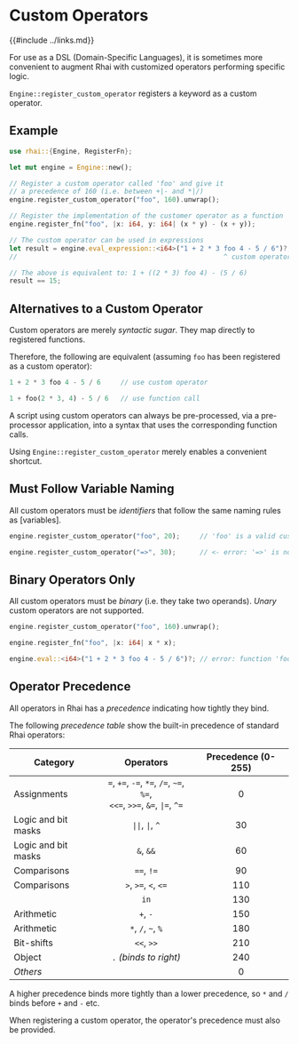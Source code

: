 Custom Operators
================

{{#include ../links.md}}

For use as a DSL (Domain-Specific Languages), it is sometimes more convenient to augment Rhai with
customized operators performing specific logic.

`Engine::register_custom_operator` registers a keyword as a custom operator.


Example
-------

```rust
use rhai::{Engine, RegisterFn};

let mut engine = Engine::new();

// Register a custom operator called 'foo' and give it
// a precedence of 160 (i.e. between +|- and *|/)
engine.register_custom_operator("foo", 160).unwrap();

// Register the implementation of the customer operator as a function
engine.register_fn("foo", |x: i64, y: i64| (x * y) - (x + y));

// The custom operator can be used in expressions
let result = engine.eval_expression::<i64>("1 + 2 * 3 foo 4 - 5 / 6")?;
//                                                    ^ custom operator

// The above is equivalent to: 1 + ((2 * 3) foo 4) - (5 / 6)
result == 15;
```


Alternatives to a Custom Operator
--------------------------------

Custom operators are merely _syntactic sugar_.  They map directly to registered functions.

Therefore, the following are equivalent (assuming `foo` has been registered as a custom operator):

```rust
1 + 2 * 3 foo 4 - 5 / 6     // use custom operator

1 + foo(2 * 3, 4) - 5 / 6   // use function call
```

A script using custom operators can always be pre-processed, via a pre-processor application,
into a syntax that uses the corresponding function calls.

Using `Engine::register_custom_operator` merely enables a convenient shortcut.


Must Follow Variable Naming
--------------------------

All custom operators must be _identifiers_ that follow the same naming rules as [variables].

```rust
engine.register_custom_operator("foo", 20);     // 'foo' is a valid custom operator

engine.register_custom_operator("=>", 30);      // <- error: '=>' is not a valid custom operator
```


Binary Operators Only
---------------------

All custom operators must be _binary_ (i.e. they take two operands).
_Unary_ custom operators are not supported.

```rust
engine.register_custom_operator("foo", 160).unwrap();

engine.register_fn("foo", |x: i64| x * x);

engine.eval::<i64>("1 + 2 * 3 foo 4 - 5 / 6")?; // error: function 'foo (i64, i64)' not found
```


Operator Precedence
-------------------

All operators in Rhai has a _precedence_ indicating how tightly they bind.

The following _precedence table_ show the built-in precedence of standard Rhai operators:

| Category            |                                        Operators                                        | Precedence (0-255) |
| ------------------- | :-------------------------------------------------------------------------------------: | :----------------: |
| Assignments         | `=`, `+=`, `-=`, `*=`, `/=`, `~=`, `%=`,<br/>`<<=`, `>>=`, `&=`, <code>\|=</code>, `^=` |         0          |
| Logic and bit masks |                        <code>\|\|</code>,  <code>\|</code>, `^`                         |         30         |
| Logic and bit masks |                                        `&`, `&&`                                        |         60         |
| Comparisons         |                                       `==`, `!=`                                        |         90         |
| Comparisons         |                                  `>`, `>=`, `<`, `<=`                                   |        110         |
|                     |                                          `in`                                           |        130         |
| Arithmetic          |                                        `+`, `-`                                         |        150         |
| Arithmetic          |                                   `*`, `/`, `~`, `%`                                    |        180         |
| Bit-shifts          |                                       `<<`, `>>`                                        |        210         |
| Object              |                                 `.` _(binds to right)_                                  |        240         |
| _Others_            |                                                                                         |         0          |

A higher precedence binds more tightly than a lower precedence, so `*` and `/` binds before `+` and `-` etc.

When registering a custom operator, the operator's precedence must also be provided.
